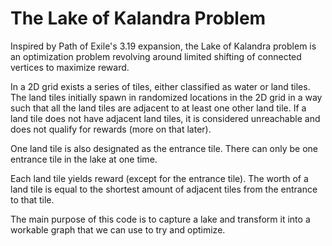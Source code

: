 # The Lake of Kalandra Problem

Inspired by Path of Exile's 3.19 expansion, the Lake of Kalandra problem is an optimization problem revolving around limited shifting of connected vertices to maximize reward.


In a 2D grid exists a series of tiles, either classified as water or land tiles. The land tiles initially spawn in randomized locations in the 2D grid in a way such that all the land tiles are adjacent to at least one other land tile. If a land tile does not have adjacent land tiles, it is considered unreachable and does not qualify for rewards (more on that later).

One land tile is also designated as the entrance tile. There can only be one entrance tile in the lake at one time.

Each land tile yields reward (except for the entrance tile). The worth of a land tile is equal to the shortest amount of adjacent tiles from the entrance to that tile.

The main purpose of this code is to capture a lake and transform it into a workable graph that we can use to try and optimize.

